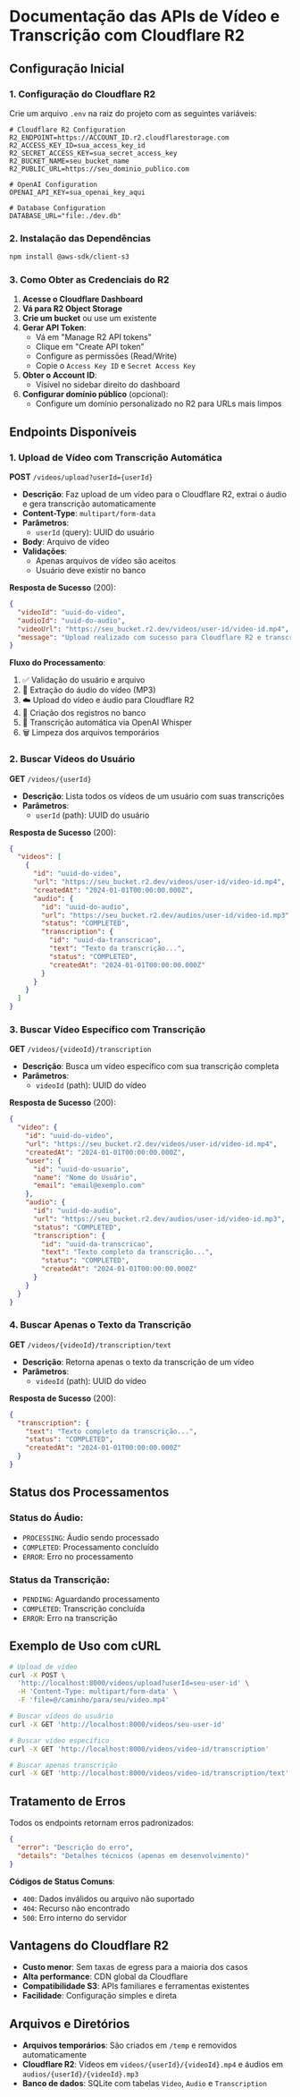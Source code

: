 # Documentação das APIs de Vídeo e Transcrição com Cloudflare R2

## Configuração Inicial

### 1. Configuração do Cloudflare R2

Crie um arquivo `.env` na raiz do projeto com as seguintes variáveis:

```env
# Cloudflare R2 Configuration
R2_ENDPOINT=https://ACCOUNT_ID.r2.cloudflarestorage.com
R2_ACCESS_KEY_ID=sua_access_key_id
R2_SECRET_ACCESS_KEY=sua_secret_access_key
R2_BUCKET_NAME=seu_bucket_name
R2_PUBLIC_URL=https://seu_dominio_publico.com

# OpenAI Configuration
OPENAI_API_KEY=sua_openai_key_aqui

# Database Configuration
DATABASE_URL="file:./dev.db"
```

### 2. Instalação das Dependências

```bash
npm install @aws-sdk/client-s3
```

### 3. Como Obter as Credenciais do R2

1. **Acesse o Cloudflare Dashboard**
2. **Vá para R2 Object Storage**
3. **Crie um bucket** ou use um existente
4. **Gerar API Token**:
   - Vá em "Manage R2 API tokens"
   - Clique em "Create API token"
   - Configure as permissões (Read/Write)
   - Copie o `Access Key ID` e `Secret Access Key`
5. **Obter o Account ID**:
   - Visível no sidebar direito do dashboard
6. **Configurar domínio público** (opcional):
   - Configure um domínio personalizado no R2 para URLs mais limpos

## Endpoints Disponíveis

### 1. Upload de Vídeo com Transcrição Automática

**POST** `/videos/upload?userId={userId}`

- **Descrição**: Faz upload de um vídeo para o Cloudflare R2, extrai o áudio e gera transcrição automaticamente
- **Content-Type**: `multipart/form-data`
- **Parâmetros**: 
  - `userId` (query): UUID do usuário
- **Body**: Arquivo de vídeo
- **Validações**:
  - Apenas arquivos de vídeo são aceitos
  - Usuário deve existir no banco

**Resposta de Sucesso** (200):
```json
{
  "videoId": "uuid-do-video",
  "audioId": "uuid-do-audio",
  "videoUrl": "https://seu_bucket.r2.dev/videos/user-id/video-id.mp4",
  "message": "Upload realizado com sucesso para Cloudflare R2 e transcrição processada"
}
```

**Fluxo do Processamento**:
1. ✅ Validação do usuário e arquivo
2. 🎵 Extração do áudio do vídeo (MP3)
3. ☁️ Upload do vídeo e áudio para Cloudflare R2
4. 💾 Criação dos registros no banco
5. 🎤 Transcrição automática via OpenAI Whisper
6. 🗑️ Limpeza dos arquivos temporários

### 2. Buscar Vídeos do Usuário

**GET** `/videos/{userId}`

- **Descrição**: Lista todos os vídeos de um usuário com suas transcrições
- **Parâmetros**:
  - `userId` (path): UUID do usuário

**Resposta de Sucesso** (200):
```json
{
  "videos": [
    {
      "id": "uuid-do-video",
      "url": "https://seu_bucket.r2.dev/videos/user-id/video-id.mp4",
      "createdAt": "2024-01-01T00:00:00.000Z",
      "audio": {
        "id": "uuid-do-audio",
        "url": "https://seu_bucket.r2.dev/audios/user-id/video-id.mp3",
        "status": "COMPLETED",
        "transcription": {
          "id": "uuid-da-transcricao",
          "text": "Texto da transcrição...",
          "status": "COMPLETED",
          "createdAt": "2024-01-01T00:00:00.000Z"
        }
      }
    }
  ]
}
```

### 3. Buscar Vídeo Específico com Transcrição

**GET** `/videos/{videoId}/transcription`

- **Descrição**: Busca um vídeo específico com sua transcrição completa
- **Parâmetros**:
  - `videoId` (path): UUID do vídeo

**Resposta de Sucesso** (200):
```json
{
  "video": {
    "id": "uuid-do-video",
    "url": "https://seu_bucket.r2.dev/videos/user-id/video-id.mp4",
    "createdAt": "2024-01-01T00:00:00.000Z",
    "user": {
      "id": "uuid-do-usuario",
      "name": "Nome do Usuário",
      "email": "email@exemplo.com"
    },
    "audio": {
      "id": "uuid-do-audio",
      "url": "https://seu_bucket.r2.dev/audios/user-id/video-id.mp3",
      "status": "COMPLETED",
      "transcription": {
        "id": "uuid-da-transcricao",
        "text": "Texto completo da transcrição...",
        "status": "COMPLETED",
        "createdAt": "2024-01-01T00:00:00.000Z"
      }
    }
  }
}
```

### 4. Buscar Apenas o Texto da Transcrição

**GET** `/videos/{videoId}/transcription/text`

- **Descrição**: Retorna apenas o texto da transcrição de um vídeo
- **Parâmetros**:
  - `videoId` (path): UUID do vídeo

**Resposta de Sucesso** (200):
```json
{
  "transcription": {
    "text": "Texto completo da transcrição...",
    "status": "COMPLETED",
    "createdAt": "2024-01-01T00:00:00.000Z"
  }
}
```

## Status dos Processamentos

### Status do Áudio:
- `PROCESSING`: Áudio sendo processado
- `COMPLETED`: Processamento concluído
- `ERROR`: Erro no processamento

### Status da Transcrição:
- `PENDING`: Aguardando processamento
- `COMPLETED`: Transcrição concluída
- `ERROR`: Erro na transcrição

## Exemplo de Uso com cURL

```bash
# Upload de vídeo
curl -X POST \
  'http://localhost:8000/videos/upload?userId=seu-user-id' \
  -H 'Content-Type: multipart/form-data' \
  -F 'file=@/caminho/para/seu/video.mp4'

# Buscar vídeos do usuário
curl -X GET 'http://localhost:8000/videos/seu-user-id'

# Buscar vídeo específico
curl -X GET 'http://localhost:8000/videos/video-id/transcription'

# Buscar apenas transcrição
curl -X GET 'http://localhost:8000/videos/video-id/transcription/text'
```

## Tratamento de Erros

Todos os endpoints retornam erros padronizados:

```json
{
  "error": "Descrição do erro",
  "details": "Detalhes técnicos (apenas em desenvolvimento)"
}
```

**Códigos de Status Comuns**:
- `400`: Dados inválidos ou arquivo não suportado
- `404`: Recurso não encontrado
- `500`: Erro interno do servidor

## Vantagens do Cloudflare R2

- **Custo menor**: Sem taxas de egress para a maioria dos casos
- **Alta performance**: CDN global da Cloudflare
- **Compatibilidade S3**: APIs familiares e ferramentas existentes
- **Facilidade**: Configuração simples e direta

## Arquivos e Diretórios

- **Arquivos temporários**: São criados em `/temp` e removidos automaticamente
- **Cloudflare R2**: Vídeos em `videos/{userId}/{videoId}.mp4` e áudios em `audios/{userId}/{videoId}.mp3`
- **Banco de dados**: SQLite com tabelas `Video`, `Audio` e `Transcription` 